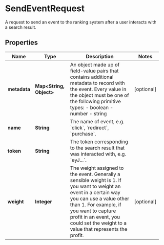 

# SendEventRequest

A request to send an event to the ranking system after a user interacts with a search result.

## Properties

Name | Type | Description | Notes
------------ | ------------- | ------------- | -------------
**metadata** | **Map&lt;String, Object&gt;** | An object made up of field-value pairs that contains additional metadata to record with the event.  Every value in the object must be one of the following primitive types:  - boolean - number - string |  [optional]
**name** | **String** | The name of event, e.g. &#x60;click&#x60;, &#x60;redirect&#x60;, &#x60;purchase&#x60;. | 
**token** | **String** | The token corresponding to the search result that was interacted with, e.g. &#x60;eyJ...&#x60;. | 
**weight** | **Integer** | The weight assigned to the event.  Generally a sensible weight is 1. If you want to weight an event in a certain way you can use a value other than 1. For example, if you want to capture profit in an event, you could set the weight to a value that represents the profit. |  [optional]



